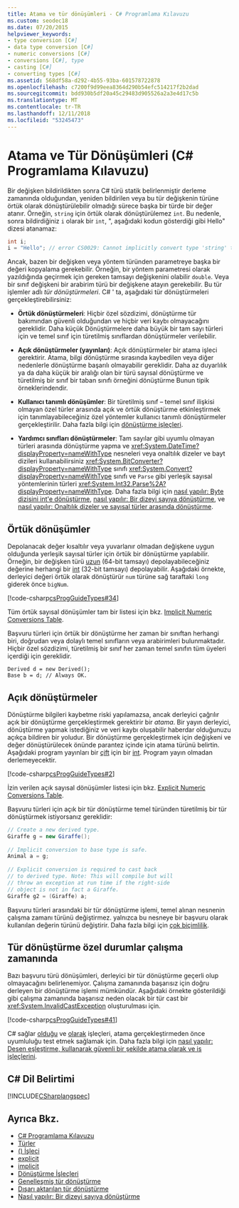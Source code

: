 ```yaml
---
title: Atama ve tür dönüşümleri - C# Programlama Kılavuzu
ms.custom: seodec18
ms.date: 07/20/2015
helpviewer_keywords:
- type conversion [C#]
- data type conversion [C#]
- numeric conversions [C#]
- conversions [C#], type
- casting [C#]
- converting types [C#]
ms.assetid: 568df58a-d292-4b55-93ba-601578722878
ms.openlocfilehash: c7200f9d99eea8364d290b54efc514217f2b2dad
ms.sourcegitcommit: bdd930b5df20a45c29483d905526a2a3e4d17c5b
ms.translationtype: MT
ms.contentlocale: tr-TR
ms.lasthandoff: 12/11/2018
ms.locfileid: "53245473"
---
```

# <a name="casting-and-type-conversions-c-programming-guide"></a>Atama ve Tür Dönüşümleri (C# Programlama Kılavuzu)

Bir değişken bildirildikten sonra C# türü statik belirlenmiştir derleme zamanında olduğundan, yeniden bildirilen veya bu tür değişkenin türüne örtük olarak dönüştürülebilir olmadığı sürece başka bir türde bir değer atanır. Örneğin, `string` için örtük olarak dönüştürülemez `int`. Bu nedenle, sonra bildirdiğiniz `i` olarak bir `int`, ", aşağıdaki kodun gösterdiği gibi Hello" dizesi atanamaz:
  
```csharp  
int i;  
i = "Hello"; // error CS0029: Cannot implicitly convert type 'string' to 'int'
```  
  
 Ancak, bazen bir değişken veya yöntem türünden parametreye başka bir değeri kopyalama gerekebilir. Örneğin, bir yöntem parametresi olarak yazıldığında geçirmek için gereken tamsayı değişkenini olabilir `double`. Veya bir sınıf değişkeni bir arabirim türü bir değişkene atayın gerekebilir. Bu tür işlemler adlı *tür dönüştürmeleri*. C# ' ta, aşağıdaki tür dönüştürmeleri gerçekleştirebilirsiniz:  
  
-   **Örtük dönüştürmeleri**: Hiçbir özel sözdizimi, dönüştürme tür bakımından güvenli olduğundan ve hiçbir veri kaybı olmayacağını gereklidir. Daha küçük Dönüştürmelere daha büyük bir tam sayı türleri için ve temel sınıf için türetilmiş sınıflardan dönüştürmeler verilebilir.  
  
-   **Açık dönüştürmeler (yayınları)**: Açık dönüştürmeler bir atama işleci gerektirir. Atama, bilgi dönüştürme sırasında kaybedilen veya diğer nedenlerle dönüştürme başarılı olmayabilir gereklidir.  Daha az duyarlılık ya da daha küçük bir aralığı olan bir türü sayısal dönüştürme ve türetilmiş bir sınıf bir taban sınıfı örneğini dönüştürme Bunun tipik örneklerindendir.  
  
-   **Kullanıcı tanımlı dönüşümler**: Bir türetilmiş sınıf – temel sınıf ilişkisi olmayan özel türler arasında açık ve örtük dönüştürme etkinleştirmek için tanımlayabileceğiniz özel yöntemler kullanıcı tanımlı dönüştürmeler gerçekleştirilir. Daha fazla bilgi için [dönüştürme işleçleri](../../../csharp/programming-guide/statements-expressions-operators/conversion-operators.md).  
  
-   **Yardımcı sınıfları dönüştürmeler**: Tam sayılar gibi uyumlu olmayan türleri arasında dönüştürme yapma ve <xref:System.DateTime?displayProperty=nameWithType> nesneleri veya onaltılık dizeler ve bayt dizileri kullanabilirsiniz <xref:System.BitConverter?displayProperty=nameWithType> sınıfı <xref:System.Convert?displayProperty=nameWithType> sınıfı ve `Parse` gibi yerleşik sayısal yöntemlerinin türleri <xref:System.Int32.Parse%2A?displayProperty=nameWithType>. Daha fazla bilgi için [nasıl yapılır: Byte dizisini int'e dönüştürme](../../../csharp/programming-guide/types/how-to-convert-a-byte-array-to-an-int.md), [nasıl yapılır: Bir dizeyi sayıya dönüştürme](../../../csharp/programming-guide/types/how-to-convert-a-string-to-a-number.md), ve [nasıl yapılır: Onaltılık dizeler ve sayısal türler arasında dönüştürme](../../../csharp/programming-guide/types/how-to-convert-between-hexadecimal-strings-and-numeric-types.md).  
  
## <a name="implicit-conversions"></a>Örtük dönüşümler  
 Depolanacak değer kısaltılır veya yuvarlanır olmadan değişkene uygun olduğunda yerleşik sayısal türler için örtük bir dönüştürme yapılabilir. Örneğin, bir değişken türü [uzun](../../../csharp/language-reference/keywords/long.md) (64-bit tamsayı) depolayabileceğiniz değerine herhangi bir [int](../../../csharp/language-reference/keywords/int.md) (32-bit tamsayı) depolayabilir. Aşağıdaki örnekte, derleyici değeri örtük olarak dönüştürür `num` türüne sağ taraftaki `long` giderek önce `bigNum`.  
  
 [!code-csharp[csProgGuideTypes#34](../../../csharp/programming-guide/nullable-types/codesnippet/CSharp/casting-and-type-conversions_1.cs)]  
  
 Tüm örtük sayısal dönüşümler tam bir listesi için bkz. [Implicit Numeric Conversions Table](../../../csharp/language-reference/keywords/implicit-numeric-conversions-table.md).  
  
 Başvuru türleri için örtük bir dönüştürme her zaman bir sınıftan herhangi biri, doğrudan veya dolaylı temel sınıfların veya arabirimleri bulunmaktadır. Hiçbir özel sözdizimi, türetilmiş bir sınıf her zaman temel sınıfın tüm üyeleri içerdiği için gereklidir.  
  
```  
Derived d = new Derived();  
Base b = d; // Always OK.  
```  
  
## <a name="explicit-conversions"></a>Açık dönüştürmeler  
 Dönüştürme bilgileri kaybetme riski yapılamazsa, ancak derleyici çağrılır açık bir dönüştürme gerçekleştirmek gerektirir bir *atama*. Bir yayın derleyici, dönüştürme yapmak istediğiniz ve veri kaybı oluşabilir haberdar olduğunuzu açıkça bildiren bir yoludur. Bir dönüştürme gerçekleştirmek için değişkeni ve değer dönüştürülecek önünde parantez içinde için atama türünü belirtin. Aşağıdaki program yayınları bir [çift](../../../csharp/language-reference/keywords/double.md) için bir [int](../../../csharp/language-reference/keywords/int.md). Program yayın olmadan derlemeyecektir.  
  
 [!code-csharp[csProgGuideTypes#2](../../../csharp/programming-guide/nullable-types/codesnippet/CSharp/casting-and-type-conversions_2.cs)]  
  
 İzin verilen açık sayısal dönüşümler listesi için bkz. [Explicit Numeric Conversions Table](../../../csharp/language-reference/keywords/explicit-numeric-conversions-table.md).  
  
 Başvuru türleri için açık bir tür dönüştürme temel türünden türetilmiş bir tür dönüştürmek istiyorsanız gereklidir:  
  
```csharp  
// Create a new derived type.  
Giraffe g = new Giraffe();  
  
// Implicit conversion to base type is safe.  
Animal a = g;  
  
// Explicit conversion is required to cast back  
// to derived type. Note: This will compile but will  
// throw an exception at run time if the right-side  
// object is not in fact a Giraffe.  
Giraffe g2 = (Giraffe) a;  
```  
  
 Başvuru türleri arasındaki bir tür dönüştürme işlemi, temel alınan nesnenin çalışma zamanı türünü değiştirmez. yalnızca bu nesneye bir başvuru olarak kullanılan değerin türünü değiştirir. Daha fazla bilgi için [çok biçimlilik](../../../csharp/programming-guide/classes-and-structs/polymorphism.md).  
  
## <a name="type-conversion-exceptions-at-run-time"></a>Tür dönüştürme özel durumlar çalışma zamanında  
 Bazı başvuru türü dönüşümleri, derleyici bir tür dönüştürme geçerli olup olmayacağını belirlenemiyor. Çalışma zamanında başarısız için doğru derleyen bir dönüştürme işlemi mümkündür. Aşağıdaki örnekte gösterildiği gibi çalışma zamanında başarısız neden olacak bir tür cast bir <xref:System.InvalidCastException> oluşturulması için.  
  
 [!code-csharp[csProgGuideTypes#41](../../../csharp/programming-guide/nullable-types/codesnippet/CSharp/casting-and-type-conversions_3.cs)]  
  
 C# sağlar [olduğu](../../../csharp/language-reference/keywords/is.md) ve [olarak](../../../csharp/language-reference/keywords/as.md) işleçleri, atama gerçekleştirmeden önce uyumluluğu test etmek sağlamak için. Daha fazla bilgi için [nasıl yapılır: Desen eşleştirme, kullanarak güvenli bir şekilde atama olarak ve is işleçlerini](../../how-to/safely-cast-using-pattern-matching-is-and-as-operators.md).  
  
## <a name="c-language-specification"></a>C# Dil Belirtimi  
 [!INCLUDE[CSharplangspec](~/includes/csharplangspec-md.md)]  

## <a name="see-also"></a>Ayrıca Bkz.

- [C# Programlama Kılavuzu](../../../csharp/programming-guide/index.md)  
- [Türler](../../../csharp/programming-guide/types/index.md)  
- [() İşleci](../../../csharp/language-reference/operators/invocation-operator.md)  
- [explicit](../../../csharp/language-reference/keywords/explicit.md)  
- [implicit](../../../csharp/language-reference/keywords/implicit.md)  
- [Dönüştürme İşleçleri](../../../csharp/programming-guide/statements-expressions-operators/conversion-operators.md)  
- [Genelleşmiş tür dönüştürme](https://msdn.microsoft.com/library/49253ae6-7657-4810-82ab-1176a6feeada)  
- [Dışarı aktarılan tür dönüştürme](https://msdn.microsoft.com/library/1dfe55f4-07a2-4b61-aabf-a8cf65783a6b)  
- [Nasıl yapılır: Bir dizeyi sayıya dönüştürme](../../../csharp/programming-guide/types/how-to-convert-a-string-to-a-number.md)
